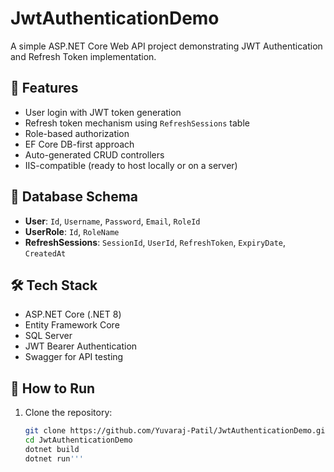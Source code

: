# JwtAuthenticationDemo

A simple ASP.NET Core Web API project demonstrating JWT Authentication and Refresh Token implementation.

## 🔐 Features

- User login with JWT token generation
- Refresh token mechanism using `RefreshSessions` table
- Role-based authorization
- EF Core DB-first approach
- Auto-generated CRUD controllers
- IIS-compatible (ready to host locally or on a server)

## 🧱 Database Schema

- **User**: `Id`, `Username`, `Password`, `Email`, `RoleId`
- **UserRole**: `Id`, `RoleName`
- **RefreshSessions**: `SessionId`, `UserId`, `RefreshToken`, `ExpiryDate`, `CreatedAt`

## 🛠️ Tech Stack

- ASP.NET Core (.NET 8)
- Entity Framework Core
- SQL Server
- JWT Bearer Authentication
- Swagger for API testing

## 🔧 How to Run

1. Clone the repository:
   ```bash
   git clone https://github.com/Yuvaraj-Patil/JwtAuthenticationDemo.git
   cd JwtAuthenticationDemo
   dotnet build
   dotnet run'''
